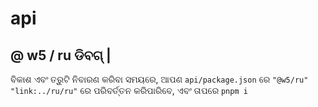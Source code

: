 # api

## @ w5 / ru ଡିବଗ୍ |

ବିକାଶ ଏବଂ ତ୍ରୁଟି ନିବାରଣ କରିବା ସମୟରେ, ଆପଣ `api/package.json` ରେ `"@w5/ru"` `"link:../ru/ru"` ରେ ପରିବର୍ତ୍ତନ କରିପାରିବେ, ଏବଂ ତାପରେ `pnpm i`
